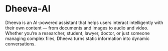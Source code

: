 # Dheeva-AI
Dheeva is an AI-powered assistant that helps users interact intelligently with their own content — from documents and images to audio and video. Whether you’re a researcher, student, lawyer, doctor, or just someone managing complex files, Dheeva turns static information into dynamic conversations.
